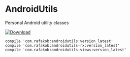 # AndroidUtils
Personal Android utility classes


[ ![Download](https://api.bintray.com/packages/rafakob/maven/AndroidUtils/images/download.svg) ](https://bintray.com/rafakob/maven/AndroidUtils/_latestVersion)


```
compile 'com.rafakob:androidutils:version_latest'
compile 'com.rafakob:androidutils-rx:version_latest'
compile 'com.rafakob:androidutils-views:version_latest'

```